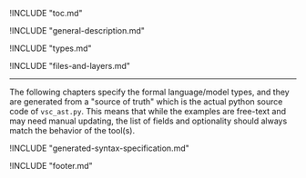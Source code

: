 <!-- Heading and TOC -->
!INCLUDE "toc.md"

<!-- Features and introduction -->
!INCLUDE "general-description.md"

<!-- Types, constraints/ranges, type resolution in namespaces. -->
!INCLUDE "types.md"

<!-- Layers concept, VSC File Syntax, semantics and structure -->
!INCLUDE "files-and-layers.md"

<!-- Syntax specification (generated from source) -->

----

The following chapters specify the formal language/model types, and they are generated from a "source of truth" which is the actual python source code of `vsc_ast.py`.  This means that while the examples are free-text and may need manual updating, the list of fields and optionality should always match the behavior of the tool(s).

!INCLUDE "generated-syntax-specification.md"

<!-- End of document -->
!INCLUDE "footer.md"
